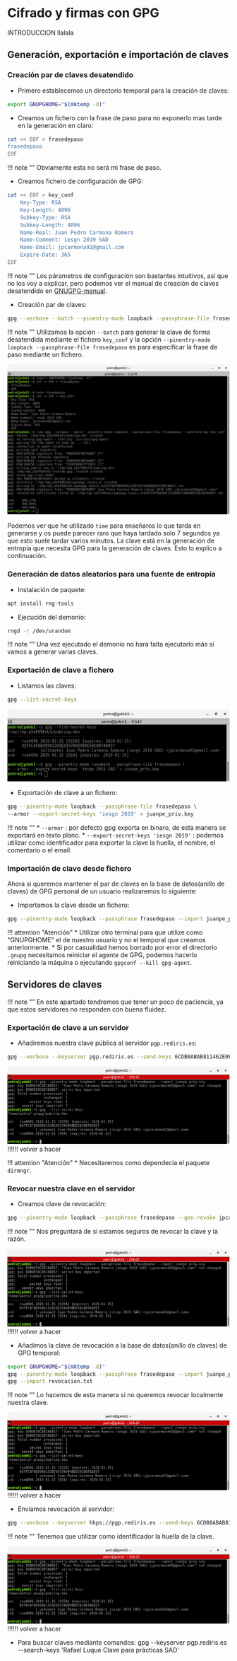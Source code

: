 # Cifrado y firmas con GPG

INTRODUCCION llalala

## Generación, exportación e importación de claves

### Creación par de claves desatendido

* Primero establecemos un directorio temporal para la creación de claves:
``` bash
export GNUPGHOME="$(mktemp -d)"
```

* Creamos un fichero con la frase de paso para no exponerlo mas tarde en la generación en claro:
``` bash
cat << EOF > frasedepaso
frasedepaso
EOF
```

!!! note ""
	Obviamente esta no será mi frase de paso.

* Creamos fichero de configuración de GPG:
``` bash
cat << EOF > key_conf
	Key-Type: RSA
	Key-Length: 4096
	Subkey-Type: RSA
	Subkey-Length: 4096
	Name-Real: Juan Pedro Carmona Romero
	Name-Comment: iesgn 2019 SAD
	Name-Email: jpcarmona92@gmail.com
	Expire-Date: 365
EOF
```

!!! note ""
	Los párametros de configuración son bastantes intuitivos, así que no los voy a explicar, pero podemos ver el manual de creación de claves desatendido en [GNUGPG-manual](https://www.gnupg.org/documentation/manuals/gnupg/Unattended-GPG-key-generation.html#Unattended-GPG-key-generation).

* Creación par de claves:
``` bash
gpg --verbose --batch --pinentry-mode loopback --passphrase-file frasedepaso --generate-key key_conf
```

!!! note ""
	Utilizamos la opción `--batch` para generar la clave de forma desatendida mediante el fichero `key_conf` y la opción `--pinentry-mode loopback --passphrase-file frasedepaso` es para especificar la frase de paso mediante un fichero.

![](../../img/gpg/captura1.png)

Podemos ver que he utilizado `time` para enseñaros lo que tarda en generarse y os puede parecer raro que haya tardado solo 7 segundos ya que esto suele tardar varios minutos. La clave está en la generación de entropía que necesita GPG para la generación de claves. Esto lo explico a continuación.

### Generación de datos aleatorios para una fuente de entropía

* Instalación de paquete:
``` bash
apt install rng-tools
```

* Ejecución del demonio:
``` bash
rngd -r /dev/urandom
```

!!! note ""
	Una vez ejecutado el demonio no hará falta ejecutarlo más si vamos a generar varias claves.

### Exportación de clave a fichero

* Listamos las claves:
``` bash
gpg --list-secret-keys
```

![](../../img/gpg/captura2.png)

* Exportación de clave a un fichero:
``` bash
gpg --pinentry-mode loopback --passphrase-file frasedepaso \
--armor --export-secret-keys 'iesgn 2019' > juanpe_priv.key
```

!!! note ""
	* `--armor` : por defecto gpg exporta en binaro, de esta manera se exportará en texto plano.
	* `--export-secret-keys 'iesgn 2019'` : podemos utilizar como identificador para exportar la clave la huella, el nombre, el comentario o el email.

### Importación de clave desde fichero

Ahora si queremos mantener el par de claves en la base de datos(anillo de claves) de GPG personal de un usuario realizaremos lo siguiente:

* Importamos la clave desde un fichero:
``` bash
gpg --pinentry-mode loopback --passphrase frasedepaso --import juanpe_priv.key
```

!!! attention "Atención"
	* Utilizar otro terminal para que utilize como "GNUPGHOME" el de nuestro usuario y no el temporal que creamos anteriormente.
	* Si por casualidad hemos borrado por error el directorio `.gnupg` necesitamos reiniciar el agente de GPG, podemos hacerlo reiniciando la máquina o ejecutando `gpgconf --kill gpg-agent`.

## Servidores de claves

!!! note ""
	En este apartado tendremos que tener un poco de paciencia, ya que estos servidores no responden con buena fluidez.

### Exportación de clave a un servidor

* Añadiremos nuestra clave pública al servidor `pgp.rediris.es`:
``` bash
gpg --verbose --keyserver pgp.rediris.es --send-keys 6CDB8ABAB811462E0F10CA799817655FF0B0BF63
```

![](../../img/gpg/captura3.png) !!!!!! volver a hacer

!!! attention "Atención"
	* Necesitaremos como dependecia el paquete `dirmngr`.

### Revocar nuestra clave en el servidor

* Creamos clave de revocación:
``` bash
gpg --pinentry-mode loopback --passphrase frasedepaso --gen-revoke jpcarmona92@gmail.com > revocacion.txt
```

!!! note ""
	Nos preguntará de si estamos seguros de revocar la clave y la razón.

![](../../img/gpg/captura3.png) !!!!!! volver a hacer

* Añadimos la clave de revocación a la base de datos(anillo de claves) de GPG temporal:
``` bash
export GNUPGHOME="$(mktemp -d)"
gpg --pinentry-mode loopback --passphrase frasedepaso --import juanpe_priv.key
gpg --import revocacion.txt
```

!!! note ""
	Lo hacemos de esta manera si no queremos revocar localmente nuestra clave.

![](../../img/gpg/captura3.png) !!!!!! volver a hacer

* Enviamos revocación al servidor:
``` bash
gpg --verbose --keyserver hkps://pgp.rediris.es --send-keys 6CDB8ABAB811462E0F10CA799817655FF0B0BF63
```

!!! note ""
	Tenemos que utilizar como identificador la huella de la clave.

![](../../img/gpg/captura3.png) !!!!!! volver a hacer



* Para buscar claves mediante comandos:
gpg --keyserver pgp.rediris.es --search-keys 'Rafael Luque Clave para prácticas SAD'
